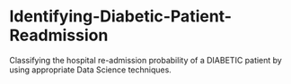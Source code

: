 # Identifying-Diabetic-Patient-Readmission

Classifying the hospital re-admission probability of a DIABETIC patient by using appropriate Data Science techniques.
